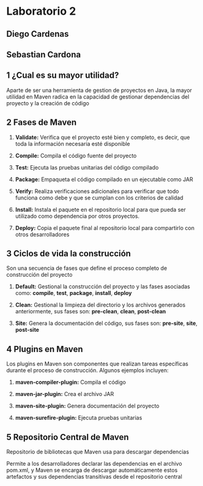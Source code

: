 # Laboratorio 2

## Diego Cardenas

## Sebastian Cardona

## 1 ¿Cual es su mayor utilidad?

Aparte de ser una herramienta de gestion de proyectos en Java, la mayor utilidad en Maven radica en la capacidad de gestionar dependencias del proyecto y la creación de código

## 2 Fases de Maven

1. <strong>Validate:</strong> Verifica que el proyecto esté bien y completo, es decir, que toda la información necesaria esté disponible

2. <strong>Compile:</strong> Compila el código fuente del proyecto

3. <strong>Test:</strong> Ejecuta las pruebas unitarias del código compilado

4. <strong>Package:</strong> Empaqueta el código compilado en un ejecutable como JAR

5. <strong>Verify:</strong> Realiza verificaciones adicionales para verificar que todo funciona como debe y que se cumplan con los criterios de calidad

6. <strong>Install:</strong> Instala el paquete en el repositorio local para que pueda ser utilizado como dependencia por otros proyectos.

7. <strong>Deploy:</strong> Copia el paquete final al repositorio local para compartirlo con otros desarrolladores

## 3 Ciclos de vida la construcción

Son una secuencia de fases que define el proceso completo de construcción del proyecto

1. <strong>Default:</strong> Gestional la construcción del proyecto y las fases asociadas como: <strong>compile</strong>, <strong>test</strong>, <strong>package</strong>, <strong>install</strong>, <strong>deploy</strong>

2. <strong>Clean:</strong> Gestional la limpieza del directorio y los archivos generados anteriormente, sus fases son: <strong>pre-clean</strong>, <strong>clean</strong>, <strong>post-clean</strong>

3. <strong>Site:</strong> Genera la documentación del código, sus fases son: <strong>pre-site</strong>, <strong>site</strong>, <strong>post-site</strong>

## 4 Plugins en Maven

Los plugins en Maven son componentes que realizan tareas específicas durante el proceso de construcción. Algunos ejemplos incluyen:

1. <strong>maven-compiler-plugin:</strong> Compila el código

2. <strong>maven-jar-plugin:</strong> Crea el archivo JAR

3. <strong>maven-site-plugin:</strong> Genera documentación del proyecto

4. <strong>maven-surefire-plugin:</strong> Ejecuta pruebas unitarias

## 5 Repositorio Central de Maven

Repositorio de bibliotecas que Maven usa para descargar dependencias

Permite a los desarrolladores declarar las dependencias en el archivo pom.xml, y Maven se encarga de descargar automáticamente estos artefactos y sus dependencias transitivas desde el repositorio central